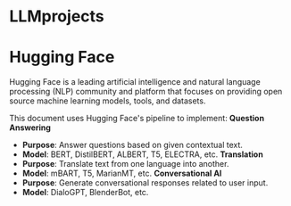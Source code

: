 # LLMprojects

# Hugging Face 
Hugging Face is a leading artificial intelligence and natural language processing (NLP) community and platform that focuses on providing open source machine learning models, tools, and datasets.

This document uses Hugging Face's pipeline to implement:
**Question Answering**
- **Purpose**: Answer questions based on given contextual text.
- **Model**: BERT, DistilBERT, ALBERT, T5, ELECTRA, etc.
**Translation**
- **Purpose**: Translate text from one language into another.
- **Model**: mBART, T5, MarianMT, etc.
**Conversational AI**
- **Purpose**: Generate conversational responses related to user input.
- **Model**: DialoGPT, BlenderBot, etc.
